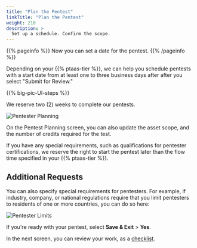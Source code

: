 ```yaml
---
title: "Plan the Pentest"
linkTitle: "Plan the Pentest"
weight: 210
description: >
  Set up a schedule. Confirm the scope.
---
```


{{% pageinfo %}}
Now you can set a date for the pentest.
{{% /pageinfo %}}

Depending on your {{% ptaas-tier %}},
we can help you schedule pentests with a start date from at least one to three business days after
after you select "Submit for Review."

<!-- For content, see https://github.com/cobalthq/cobalt-product-public-docs/blob/main/layouts/shortcodes/big-pic-UI-steps.md -->
{{% big-pic-UI-steps %}}

We reserve two (2) weeks to complete our pentests.

![Pentester Planning](/gsg/PentestPlanning.png "Schedule your pentest. Your allowed start date depends on your PtaaS Tier and any special requirements.")

On the Pentest Planning screen, you can also update the asset scope, and the number of credits required for the test.

If you have any special requirements, such as qualifications for pentester certifications,
we reserve the right to start the pentest later than the flow time specified in your
{{% ptaas-tier %}}.

## Additional Requests

You can also specify special requirements for pentesters. For example, if
industry, company, or national regulations require that you limit pentesters
to residents of one or more countries, you can do so here:

![Pentester Limits](/gsg/PentesterLimits.png "Specify legal or regulatory limitations on pentesters.")

If you're ready with your pentest, select **Save & Exit** > **Yes**.

In the next screen, you can review your work, as a [checklist](../checklist).
